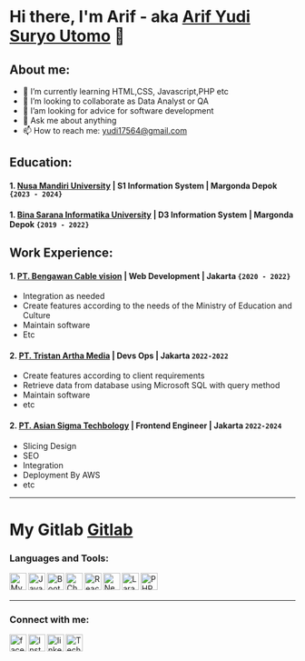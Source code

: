 # Hi there, I'm Arif - aka [Arif Yudi Suryo Utomo](#) 👋

## About me:

<!-- - 🔭 I’m currently working at [](https://) -->

- 🌱 I’m currently learning HTML,CSS, Javascript,PHP etc
- 👯 I’m looking to collaborate as Data Analyst or QA
- 🤔 I’am looking for advice for software development
- 💬 Ask me about anything
- 📫 How to reach me: yudi17564@gmail.com

## Education:

#### 1. [Nusa Mandiri University](https://www.nusamandiri.ac.id) | S1 Information System | Margonda Depok `{2023 - 2024}`

#### 1. [Bina Sarana Informatika University](https://www.bsi.ac.id) | D3 Information System | Margonda Depok `{2019 - 2022}`

## Work Experience:

#### 1. [PT. Bengawan Cable vision](https://siplah.adasemua.id/) | Web Development | Jakarta `{2020 - 2022}`

- Integration as needed
- Create features according to the needs of the Ministry of Education and Culture
- Maintain software
- Etc

#### 2. [PT. Tristan Artha Media](#) | Devs Ops | Jakarta `2022-2022`

- Create features according to client requirements
- Retrieve data from database using Microsoft SQL with query method
- Maintain software
- etc

#### 2. [PT. Asian Sigma Techbology](#) | Frontend Engineer | Jakarta `2022-2024`

- Slicing Design
- SEO
- Integration
- Deployment By AWS
- etc

---
# My Gitlab [Gitlab](https://gitlab.com/arifyudisuryoutomo04) 

### Languages and Tools:

<img align="left" alt="MySQL" width="30px" src="https://cdn.jsdelivr.net/gh/devicons/devicon/icons/mysql/mysql-original.svg" />
<img align="left" alt="JavaScript" width="30px" src="https://www.vhv.rs/dpng/d/313-3133777_javascript-transparent-background-svg-hd-png-download.png" />
<img align="left" alt="Bootstrap" width="30px" src="https://www.pinpng.com/pngs/m/133-1334709_more-free-bootstrap-png-images-bootstrap-logo-vector.png" />
<img align="left" alt="Chakra UI" width="30px" src="https://tse3.mm.bing.net/th?id=OIP.lRb07N34hcsNKufxVWkFoAAAAA&pid=Api&P=0" />
<img align="left" alt="React JS" width="30px" src="https://tse2.mm.bing.net/th?id=OIP.d2_YJpQXd074spMEeB5SdwHaGb&pid=Api&P=0" />
<img align="left" alt="Next js" width="30px" src="https://static.frontendmasters.com/resources/2020-07-29-next-js/thumb.jpg" />
<img align="left" alt="Laravel" width="30px" src="https://logospng.org/download/laravel/logo-laravel-1024.png" />
<img align="left" alt="PHP" width="30px" src="https://upload.wikimedia.org/wikipedia/commons/thumb/2/27/PHP-logo.svg/1280px-PHP-logo.svg.png" />

<br />
<br />

---

### Connect with me:

<a href="https://www.facebook.com/arifkopaja/">
<img align="left" alt="facebook" width="30px" src="https://tse1.mm.bing.net/th?id=OIP.4nx6EPAeXi9PIW3YaVmVLwHaHa&pid=Api&P=0" />
</a>
<a href="https://www.instagram.com/arif.yudi26/">
<img align="left" alt="Instagram" width="30px" src="https://www.iservice.at/wp-content/uploads/2020/12/Instagram-Flaticon.png" />
</a>
<a href="https://www.linkedin.com/in/arif-yudi-09aa65176/">
<img align="left" alt="linked" width="30px" src="https://pngimg.com/uploads/linkedIn/linkedIn_PNG24.png" />
</a>
<a href="https://www.techinasia.com/profile/arif-yudi-suryo-utomo">
<img align="left" alt="Techasia" width="30px" src="https://homebase-wp-s3-data.s3.us-west-2.amazonaws.com/wp-content/uploads/2020/06/07193808/techasia-logo-transparent.png" />
</a>

